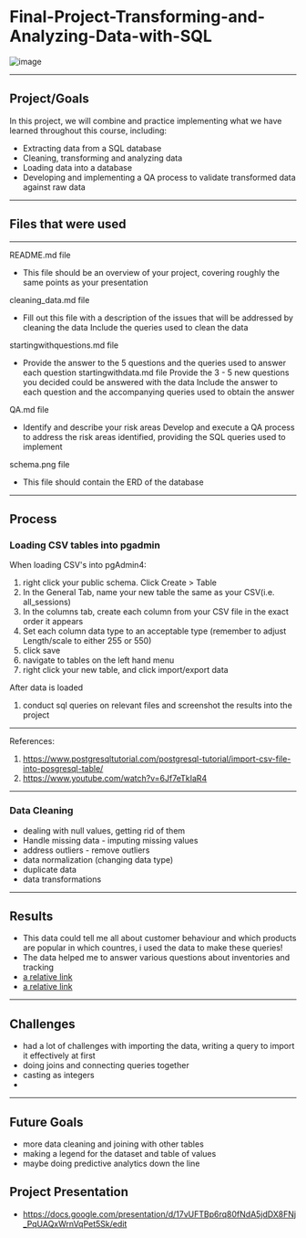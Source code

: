 # Final-Project-Transforming-and-Analyzing-Data-with-SQL
![image](https://github.com/gu12934/SQL-Project-LHL/assets/36687057/695667bf-9427-4f5c-a39a-52dea437b544)
***
## Project/Goals
In this project, we will combine and practice implementing what we have learned throughout this course, including:

* Extracting data from a SQL database
* Cleaning, transforming and analyzing data
* Loading data into a database
* Developing and implementing a QA process to validate transformed data against raw data
***
## Files that were used

***
README.md file
* This file should be an overview of your project, covering roughly the same points as your presentation

cleaning_data.md file
* Fill out this file with a description of the issues that will be addressed by cleaning the data
Include the queries used to clean the data

startingwithquestions.md file
* Provide the answer to the 5 questions and the queries used to answer each question
startingwithdata.md file
Provide the 3 - 5 new questions you decided could be answered with the data
Include the answer to each question and the accompanying queries used to obtain the answer

QA.md file
* Identify and describe your risk areas
Develop and execute a QA process to address the risk areas identified, providing the SQL queries used to implement

schema.png file
* This file should contain the ERD of the database

***
## Process
### Loading CSV tables into pgadmin

When loading CSV's into pgAdmin4:
1) right click your public schema. Click Create > Table
2) In the General Tab, name your new table the same as your CSV(i.e. all_sessions)
3) In the columns tab, create each column from your CSV file in the exact order it appears
4) Set each column data type to an acceptable type (remember to adjust Length/scale to either 255 or 550)
5) click save
6) navigate to tables on the left hand menu
7) right click your new table, and click import/export data

After data is loaded
1) conduct sql queries on relevant files and screenshot the results into the project
***
References:
1) https://www.postgresqltutorial.com/postgresql-tutorial/import-csv-file-into-posgresql-table/ 
2) https://www.youtube.com/watch?v=6Jf7eTkIaR4 
***
### Data Cleaning
* dealing with null values, getting rid of them
* Handle missing data - imputing missing values
* address outliers - remove outliers
* data normalization (changing data type)
* duplicate data
* data transformations
***
## Results
* This data could tell me all about customer behaviour and which products are popular in which countres, i used the data to make these queries!
* The data helped me to answer various questions about inventories and tracking
* [a relative link](https://github.com/gu12934/SQL-Project-LHL/blob/main/md_files/starting_with_questions.md)
* [a relative link](https://github.com/gu12934/SQL-Project-LHL/blob/main/md_files/starting_with_data.md)
***
## Challenges 

* had a lot of challenges with importing the data, writing a query to import it effectively at first
* doing joins and connecting queries together
* casting as integers
* 
***
## Future Goals
* more data cleaning and joining with other tables
* making a legend for the dataset and table of values
* maybe doing predictive analytics down the line

## Project Presentation
* https://docs.google.com/presentation/d/17vUFTBp6rq80fNdA5jdDX8FNj_PqUAQxWrnVqPet5Sk/edit

